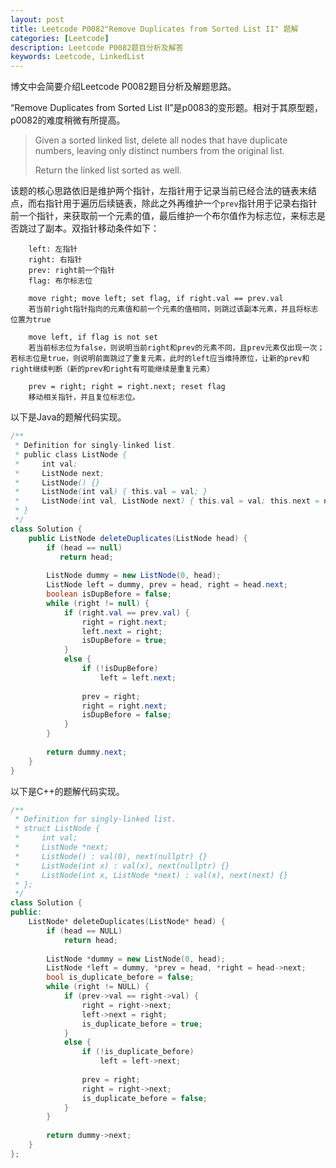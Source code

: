 ```yaml
---
layout: post
title: Leetcode P0082"Remove Duplicates from Sorted List II" 题解
categories: [Leetcode]
description: Leetcode P0082题目分析及解答
keywords: Leetcode, LinkedList
---
```


博文中会简要介绍Leetcode P0082题目分析及解题思路。

“Remove Duplicates from Sorted List II”是p0083的变形题。相对于其原型题，p0082的难度稍微有所提高。

> Given a sorted linked list, delete all nodes that have duplicate numbers, leaving only distinct numbers from the original list.
> 
> Return the linked list sorted as well.

该题的核心思路依旧是维护两个指针，左指针用于记录当前已经合法的链表末结点，而右指针用于遍历后续链表，除此之外再维护一个`prev`指针用于记录右指针前一个指针，来获取前一个元素的值，最后维护一个布尔值作为标志位，来标志是否跳过了副本。双指针移动条件如下：
```
    left: 左指针
    right: 右指针
    prev: right前一个指针
    flag: 布尔标志位

    move right; move left; set flag, if right.val == prev.val
    若当前right指针指向的元素值和前一个元素的值相同，则跳过该副本元素，并且将标志位置为true

    move left, if flag is not set
    若当前标志位为false，则说明当前right和prev的元素不同，且prev元素仅出现一次；若标志位是true，则说明前面跳过了重复元素，此时的left应当维持原位，让新的prev和right继续判断（新的prev和right有可能继续是重复元素）

    prev = right; right = right.next; reset flag
    移动相关指针，并且复位标志位。
```

以下是Java的题解代码实现。
```java
/**
 * Definition for singly-linked list.
 * public class ListNode {
 *     int val;
 *     ListNode next;
 *     ListNode() {}
 *     ListNode(int val) { this.val = val; }
 *     ListNode(int val, ListNode next) { this.val = val; this.next = next; }
 * }
 */
class Solution {
    public ListNode deleteDuplicates(ListNode head) {
        if (head == null)
           return head;
        
        ListNode dummy = new ListNode(0, head);
        ListNode left = dummy, prev = head, right = head.next;
        boolean isDupBefore = false;
        while (right != null) {
            if (right.val == prev.val) {
                right = right.next;
                left.next = right;
                isDupBefore = true;
            }
            else {
                if (!isDupBefore) 
                    left = left.next;
                    
                prev = right;
                right = right.next;
                isDupBefore = false;
            }
        }
        
        return dummy.next;
    }
}
```

以下是C++的题解代码实现。
```cpp
/**
 * Definition for singly-linked list.
 * struct ListNode {
 *     int val;
 *     ListNode *next;
 *     ListNode() : val(0), next(nullptr) {}
 *     ListNode(int x) : val(x), next(nullptr) {}
 *     ListNode(int x, ListNode *next) : val(x), next(next) {}
 * };
 */
class Solution {
public:
    ListNode* deleteDuplicates(ListNode* head) {
        if (head == NULL) 
            return head;
        
        ListNode *dummy = new ListNode(0, head);
        ListNode *left = dummy, *prev = head, *right = head->next;
        bool is_duplicate_before = false;
        while (right != NULL) {
            if (prev->val == right->val) {
                right = right->next;
                left->next = right;
                is_duplicate_before = true;
            }
            else {
                if (!is_duplicate_before)
                    left = left->next;
                
                prev = right;
                right = right->next;
                is_duplicate_before = false;
            }
        }
        
        return dummy->next;
    }
};
```